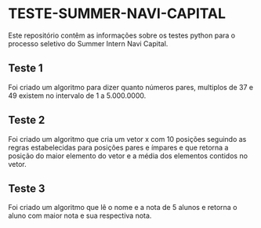 # TESTE-SUMMER-NAVI-CAPITAL

Este repositório contêm as informações sobre os testes python para o processo seletivo do Summer Intern Navi Capital.


## Teste 1

Foi criado um algoritmo para dizer quanto números pares, multiplos de 37 e 49 existem no intervalo de 1 a 5.000.0000.

## Teste 2 

Foi criado um algoritmo que cria um vetor x com 10 posições seguindo as regras estabelecidas para posições pares e ímpares e que retorna a posição do maior elemento do vetor e a média dos elementos contidos no vetor.

## Teste 3

Foi criado um algoritmo que lê o nome e a nota de 5 alunos e retorna o aluno com maior nota e sua respectiva nota.
